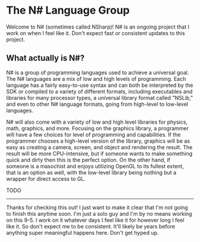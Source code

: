 # The N# Language Group

Welcome to N# (sometimes called NSharp)! N# is an ongoing project that I work on when I feel like
it. Don't expect fast or consistent updates to this project.

## What actually is N#?

N# is a group of programming languages used to achieve a universal goal. The N# languages are a
mix of low and high levels of programming. Each language has a fairly easy-to-use syntax and can
both be interpreted by the SDK or compiled to a variety of different formats, including executables
and libraries for many processor types, a universal library format called "NSLib," and even to
other N# language formats, going from high-level to low-level languages.

N# will also come with a variety of low and high level libraries for physics, math, graphics, and
more. Focusing on the graphics library, a programmer will have a few choices for level of
programming and capabilities. If the programmer chooses a high-level version of the library,
graphics will be as easy as creating a camera, screen, and object and rendering the result. The
result will be more CPU-intensive, but if someone wants to make something quick and dirty then this
is the perfect option. On the other hand, if someone is a masochist and enjoys utilizing OpenGL to
its fullest extent, that is an option as well, with the low-level library being nothing but a wrapper
for direct access to GL.

TODO

---

Thanks for checking this out! I just want to make it clear that I'm not going to finish this
anytime soon. I'm just a solo guy and I'm by no means working on this 9-5. I work on it whatever
days I feel like it for however long I feel like it. So don't expect me to be consistent. It'll
likely be years before anything super meaningful happens here. Don't get hyped up.
